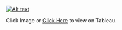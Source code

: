 [![Alt text](https://github.com/sputnik-h/Tableau-PlayStation-Player-Analysis/blob/main/images/icon-tableau.png)](https://public.tableau.com/app/profile/yixuan.liu2688/viz/PlayStationPlayerAnalytics/Dashboard2)

Click Image or [Click Here](https://public.tableau.com/app/profile/yixuan.liu2688/viz/PlayStationPlayerAnalytics/Dashboard2) to view on Tableau.
